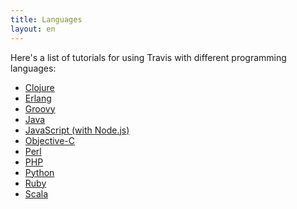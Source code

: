 ```yaml
---
title: Languages
layout: en
---
```


Here's a list of tutorials for using Travis with different programming
languages:

* [Clojure](/user/languages/clojure)
* [Erlang](/user/languages/erlang)
* [Groovy](/user/languages/groovy)
* [Java](/user/languages/java)
* [JavaScript (with Node.js)](/user/languages/javascript-with-nodejs)
* [Objective-C](/user/languages/objective-c)
* [Perl](/user/languages/perl)
* [PHP](/user/languages/php)
* [Python](/user/languages/python)
* [Ruby](/user/languages/ruby)
* [Scala](/user/languages/scala)
